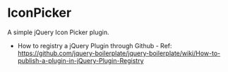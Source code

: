 IconPicker
==========
A simple jQuery Icon Picker plugin.

* How to registry a jQuery Plugin through Github - Ref: https://github.com/jquery-boilerplate/jquery-boilerplate/wiki/How-to-publish-a-plugin-in-jQuery-Plugin-Registry
